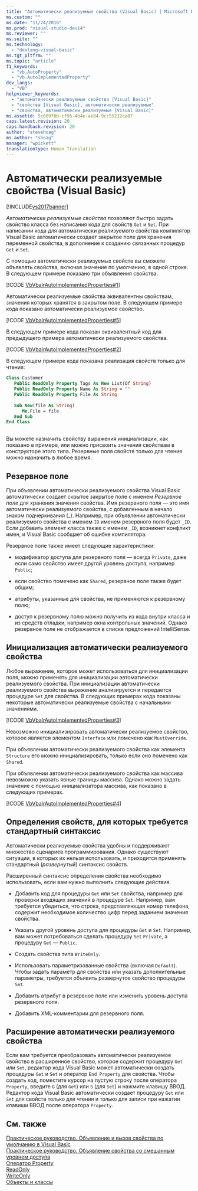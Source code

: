```yaml
---
title: "Автоматически реализуемые свойства (Visual Basic) | Microsoft Docs"
ms.custom: ""
ms.date: "11/24/2016"
ms.prod: "visual-studio-dev14"
ms.reviewer: ""
ms.suite: ""
ms.technology: 
  - "devlang-visual-basic"
ms.tgt_pltfrm: ""
ms.topic: "article"
f1_keywords: 
  - "vb.AutoProperty"
  - "vb.AutoImplementedProperty"
dev_langs: 
  - "VB"
helpviewer_keywords: 
  - "автоматически реализуемые свойства [Visual Basic]"
  - "свойства [Visual Basic], автоматически реализуемые"
  - "свойства, автоматически реализуемые [Visual Basic]"
ms.assetid: 5c669f0b-cf95-4b4e-ae84-9cc55212ca87
caps.latest.revision: 20
caps.handback.revision: 20
author: "stevehoag"
ms.author: "shoag"
manager: "wpickett"
translationtype: Human Translation
---
```

# Автоматически реализуемые свойства (Visual Basic)
[!INCLUDE[vs2017banner](../../../../csharp/includes/vs2017banner.md)]

*Автоматически реализуемые свойства* позволяют быстро задать свойство класса без написания кода для свойств `Get` и `Set`.  При написании кода для автоматически реализуемого свойства компилятор Visual Basic автоматически создает закрытое поле для хранения переменной свойства, в дополнение к созданию связанных процедур `Get` и `Set`.  
  
 С помощью автоматически реализуемых свойств вы сможете объявлять свойства, включая значение по умолчанию, в одной строке.  В следующем примере показано три объявления свойства.  
  
 [!CODE [VbVbalrAutoImplementedProperties#1](../CodeSnippet/VS_Snippets_VBCSharp/vbvbalrautoimplementedproperties#1)]  
  
 Автоматически реализуемые свойства эквивалентны свойствам, значения которых хранятся в закрытом поле.  В следующем примере кода показано автоматически реализуемое свойство.  
  
 [!CODE [VbVbalrAutoImplementedProperties#5](../CodeSnippet/VS_Snippets_VBCSharp/vbvbalrautoimplementedproperties#5)]  
  
 В следующем примере кода показан эквивалентный код для предыдущего примера автоматически реализуемого свойства.  
  
 [!CODE [VbVbalrAutoImplementedProperties#2](../CodeSnippet/VS_Snippets_VBCSharp/vbvbalrautoimplementedproperties#2)]  
  
 В следующем примере кода показана реализация свойств только для чтения:  
  
```vb  
Class Customer  
   Public ReadOnly Property Tags As New List(Of String)  
   Public ReadOnly Property Name As String = ""  
   Public ReadOnly Property File As String  
  
   Sub New(file As String)  
      Me.File = file  
   End Sub  
End Class  
  
```  
  
 Вы можете назначить свойству выражения инициализации, как показано в примере, или можно присвоить значения свойствам в конструкторе этого типа.  Резервные поля свойств только для чтения можно назначить в любое время.  
  
## Резервное поле  
 При объявлении автоматически реализуемого свойства Visual Basic автоматически создает скрытое закрытое поле с именем *Резервное поле* для хранения значения свойства.  Имя резервного поля — это имя автоматически реализуемого свойства, с добавленным в начало знаком подчеркивания \(\_\).  Например, при объявлении автоматически реализуемого свойства с именем `ID` именем резервного поля будет `_ID`.  Если добавить элемент класса также с именем `_ID`, возникнет конфликт имен, и Visual Basic сообщает об ошибке компилятора.  
  
 Резервное поле также имеет следующие характеристики:  
  
-   модификатор доступа для резервного поля — всегда `Private`, даже если само свойство имеет другой уровень доступа, например `Public`;  
  
-   если свойство помечено как `Shared`, резервное поле также будет общим;  
  
-   атрибуты, указанные для свойства, не применяются к резервному полю;  
  
-   доступ к резервному полю можно получить из кода внутри класса и из средств отладки, например окна контрольных значений.  Однако резервное поле не отображается в списке предложений IntelliSense.  
  
## Инициализация автоматически реализуемого свойства  
 Любое выражение, которое может использоваться для инициализации поля, можно применять для инициализации автоматически реализуемого свойства.  При инициализации автоматически реализуемого свойства выражение анализируется и передается процедуре `Set` для свойства.  В следующих примерах кода показаны некоторые автоматически реализуемые свойства с начальными значениями.  
  
 [!CODE [VbVbalrAutoImplementedProperties#3](../CodeSnippet/VS_Snippets_VBCSharp/vbvbalrautoimplementedproperties#3)]  
  
 Невозможно инициализировать автоматически реализуемое свойство, которое является элементом `Interface` или помечено как `MustOverride`.  
  
 При объявлении автоматически реализуемого свойства как элемента `Structure` его можно инициализировать, только если оно помечено как `Shared`.  
  
 При объявлении автоматически реализуемого свойства как массива невозможно указать явные границы массива.  Однако можно задать значение с помощью инициализатора массива, как показано в следующих примерах.  
  
 [!CODE [VbVbalrAutoImplementedProperties#4](../CodeSnippet/VS_Snippets_VBCSharp/vbvbalrautoimplementedproperties#4)]  
  
## Определения свойств, для которых требуется стандартный синтаксис  
 Автоматически реализуемые свойства удобны и поддерживают множество сценариев программирования.  Однако существуют ситуации, в которых их нельзя использовать, и приходится применять стандартный \(*развернутый*\) синтаксис свойств.  
  
 Расширенный синтаксис определения свойства необходимо использовать, если вам нужно выполнить следующие действия.  
  
-   Добавить код для процедуры `Get` или `Set` свойства, например для проверки входящих значений в процедуре `Set`.  Например, вам требуется убедиться, что строка, представляющая номер телефона, содержит необходимое количество цифр перед заданием значения свойства.  
  
-   Указать другой уровень доступа для процедуры `Get` и `Set`.  Например, вам может потребоваться сделать процедуру `Set` `Private`, а процедуру `Get` — `Public`.  
  
-   Создать свойства типа `WriteOnly`.  
  
-   Использовать параметризованные свойства \(включая `Default`\).  Чтобы задать параметр для свойства или указать дополнительные параметры, требуется объявить развернутое свойство процедуры `Set`.  
  
-   Добавить атрибут в резервное поле или изменить уровень доступа резервного поля.  
  
-   Добавить XML\-комментарии для резервного поля.  
  
## Расширение автоматически реализуемого свойства  
 Если вам требуется преобразовать автоматически реализуемое свойство в расширенное свойство, которое содержит процедуру `Get` или `Set`, редактор кода Visual Basic может автоматически создать процедуры `Get` и `Set` и оператор `End Property` для свойства.  Чтобы создать код, поместите курсор на пустую строку после оператора `Property`, введите `G` \(для `Get`\) или `S` \(для `Set`\) и нажмите клавишу ВВОД.  Редактор кода Visual Basic автоматически создает процедуру `Get` или `Set` для свойств только для чтения и только для записи при нажатии клавиши ВВОД после оператора `Property`.  
  
## См. также  
 [Практическое руководство. Объявление и вызов свойства по умолчанию в Visual Basic](../../../../visual-basic/programming-guide/language-features/procedures/how-to-declare-and-call-a-default-property.md)   
 [Практическое руководство. Объявление свойства со смешанным уровнем доступа](../../../../visual-basic/programming-guide/language-features/procedures/how-to-declare-a-property-with-mixed-access-levels.md)   
 [Оператор Property](../../../../visual-basic/language-reference/statements/property-statement.md)   
 [ReadOnly](../../../../visual-basic/language-reference/modifiers/readonly.md)   
 [WriteOnly](../../../../visual-basic/language-reference/modifiers/writeonly.md)   
 [Объекты и классы](../../../../visual-basic/programming-guide/language-features/objects-and-classes/index.md)